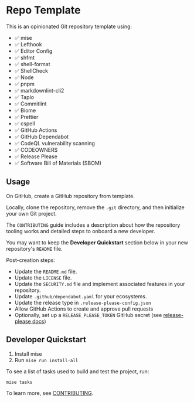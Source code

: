 # Repo Template

This is an opinionated Git repository template using:

- ✅ mise
- ✅ Lefthook
- ✅ Editor Config
- ✅ shfmt
- ✅ shell-format
- ✅ ShellCheck
- ✅ Node
- ✅ pnpm
- ✅ markdownlint-cli2
- ✅ Taplo
- ✅ Commitlint
- ✅ Biome
- ✅ Prettier
- ✅ cspell
- ✅ GitHub Actions
- ✅ GitHub Dependabot
- ✅ CodeQL vulnerability scanning
- ✅ CODEOWNERS
- ✅ Release Please
- ✅ Software Bill of Materials (SBOM)

## Usage

On GitHub, create a GitHub repository from template.

Locally, clone the repository, remove the `.git` directory, and then initialize
your own Git project.

The `CONTRIBUTING` guide includes a description about how the repository tooling
works and detailed steps to onboard a new developer.

You may want to keep the **Developer Quickstart** section below in your new
repository's `README` file.

Post-creation steps:

- Update the `README.md` file.
- Update the `LICENSE` file.
- Update the `SECURITY.md` file and implement associated features in your
  repository.
- Update `.github/dependabot.yaml` for your ecosystems.
- Update the release type in `.release-please-config.json`
- Allow GitHub Actions to create and approve pull requests
- Optionally, set up a `RELEASE_PLEASE_TOKEN` GitHub secret (see
  [release-please docs](https://github.com/googleapis/release-please-action?tab=readme-ov-file#other-actions-on-release-please-prs))

## Developer Quickstart

1. Install mise
2. Run `mise run install-all`

To see a list of tasks used to build and test the project, run:

```console
mise tasks
```

To learn more, see [CONTRIBUTING](CONTRIBUTING.md).

